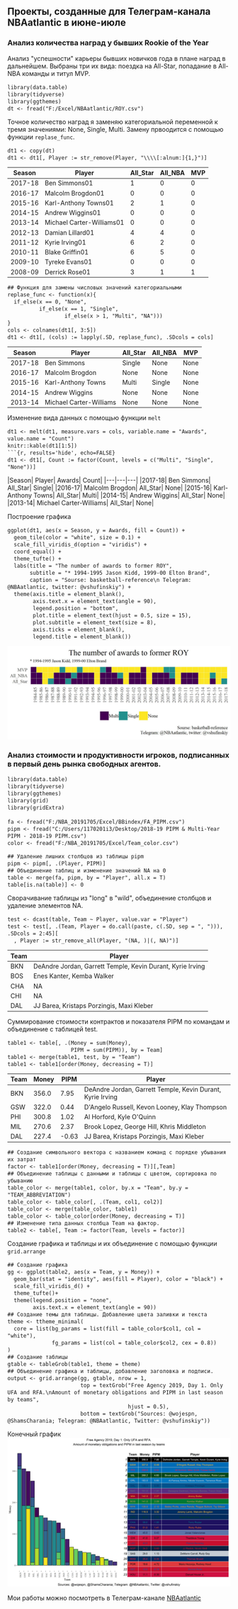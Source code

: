 
## Проекты, созданные для Телеграм-канала NBAatlantic в июне-июле

### Анализ количества наград у бывших Rookie of the Year
Анализ "успешности" карьеры бывших новичков года в плане наград в дальнейшем. Выбраны три их вида: поездка на All-Star, попадание в All-NBA команды и титул MVP.

```{r, warning=FALSE, message=FALSE}
library(data.table)
library(tidyverse)
library(ggthemes)
dt <- fread("F:/Excel/NBAatlantic/ROY.csv")
```

Точное количество наград я заменяю категориальной переменной к тремя значениями: None, Single, Multi. Замену првоодится с помощью функции ```replase_func```.

```{r, results='hide', echo=FALSE}
dt1 <- copy(dt)
dt1 <- dt1[, Player := str_remove(Player, "\\\\[:alnum:]{1,}")]
```

|Season	|Player|	All_Star|	All_NBA|	MVP|
|---|---|---|---|---|
|2017-18	|Ben Simmons01|	1|	0|	0|
|2016-17	|Malcolm Brogdon01|	0|	0|	0|
|2015-16	|Karl-Anthony Towns01|	2|	1|	0|
|2014-15	|Andrew Wiggins01|	0|	0|	0|
|2013-14	|Michael Carter-Williams01|	0|	0|	0|
|2012-13	|Damian Lillard01|	4|	4|	0|
|2011-12	|Kyrie Irving01|	6|	2|	0|
|2010-11	|Blake Griffin01|	6|	5|	0|
|2009-10	|Tyreke Evans01|	0|	0|	0|
|2008-09	|Derrick Rose01|	3|	1|	1|

```{r}
## Функция для замены числовых значений категориальными
replase_func <- function(x){
  if_else(x == 0, "None",
          if_else(x == 1, "Single",
                  if_else(x > 1, "Multi", "NA")))
}
cols <- colnames(dt1[, 3:5])
dt1 <- dt1[, (cols) := lapply(.SD, replase_func), .SDcols = cols]
```

|Season|	Player|	All_Star|	All_NBA|	MVP|
|---|---|---|---|---|
|2017-18|	Ben Simmons|	Single|	None|	None|
|2016-17|	Malcolm Brogdon|	None|	None|	None|
|2015-16|	Karl-Anthony Towns|	Multi|	Single|	None|
|2014-15|	Andrew Wiggins|	None|	None|	None|
|2013-14|	Michael Carter-Williams|	None|	None|	None|

Изменение вида данных с помощью функции ```melt```
```{r}
dt1 <- melt(dt1, measure.vars = cols, variable.name = "Awards", value.name = "Count")
knitr::kable(dt1[1:5])
```{r, results='hide', echo=FALSE}
dt1 <- dt1[, Count := factor(Count, levels = c("Multi", "Single", "None"))]
```

|Season|	Player|	Awards|	Count|
|---|---|---|
|2017-18|	Ben Simmons|	All_Star|	Single|
|2016-17|	Malcolm Brogdon|	All_Star|	None|
|2015-16|	Karl-Anthony Towns|	All_Star|	Multi|
|2014-15|	Andrew Wiggins|	All_Star|	None|
|2013-14|	Michael Carter-Williams|	All_Star|	None|

Построение графика

```{r}
ggplot(dt1, aes(x = Season, y = Awards, fill = Count)) +
  geom_tile(color = "white", size = 0.1) +
  scale_fill_viridis_d(option = "viridis") +
  coord_equal() +
  theme_tufte() +
  labs(title = "The number of awards to former ROY",
       subtitle = "* 1994-1995 Jason Kidd, 1999-00 Elton Brand",
       caption = "Sourse: basketball-reference\n Telegram: @NBAatlantic, twitter: @vshufinskiy") +
  theme(axis.title = element_blank(),
        axis.text.x = element_text(angle = 90),
        legend.position = "bottom",
        plot.title = element_text(hjust = 0.5, size = 15),
        plot.subtitle = element_text(size = 8),
        axis.ticks = element_blank(),
        legend.title = element_blank())
```
![](ROY.jpeg)
### Анализ стоимости и продуктивности игроков, подписанных в первый день рынка свободных агентов.

```{r, message=FALSE}
library(data.table)
library(tidyverse)
library(ggthemes)
library(grid)
library(gridExtra)

fa <- fread("F:/NBA_20191705/Excel/BBindex/FA_PIPM.csv")
pipm <- fread("C:/Users/1170201i3/Desktop/2018-19 PIPM & Multi-Year PIPM - 2018-19 PIPM.csv")
color <- fread("F:/NBA_20191705/Excel/Team_color.csv")
```

```{r, echo=FALSE}
## Удаление лишних столбцов из таблицы pipm
pipm <- pipm[, .(Player, PIPM)]
## Объединение таблиц и изменение значений NA на 0
table <- merge(fa, pipm, by = "Player", all.x = T)
table[is.na(table)] <- 0
```

Сворачивание таблицы из "long" в "wild", объединение столбцов и удаление элементов NA.

```{r}
test <- dcast(table, Team ~ Player, value.var = "Player")
test <- test[, .(Team, Player = do.call(paste, c(.SD, sep = ", "))), .SDcols = 2:45][
  , Player := str_remove_all(Player, "(NA, )|(, NA)")]
```

|Team|	Player|
|---|---|
|BKN|	DeAndre Jordan, Garrett Temple, Kevin Durant, Kyrie Irving|
|BOS|	Enes Kanter, Kemba Walker|
|CHA|	NA|
|CHI|	NA|
|DAL|	JJ Barea, Kristaps Porzingis, Maxi Kleber|

Суммирование стоимости контрактов и показателя PIPM по командам и объединение с таблицей test.
```{r}
table1 <- table[, .(Money = sum(Money),
                    PIPM = sum(PIPM)), by = Team]
table1 <- merge(table1, test, by = "Team")
table1 <- table1[order(Money, decreasing = T)]
```

|Team|	Money|	PIPM|	Player|
|---|---|---|---|
|BKN|	356.0|	7.95|	DeAndre Jordan, Garrett Temple, Kevin Durant, Kyrie Irving|
|GSW|	322.0|	0.44|	D'Angelo Russell, Kevon Looney, Klay Thompson|
|PHI|	300.8|	1.02|	Al Horford, Kyle O'Quinn|
|MIL|	270.6|	2.37|	Brook Lopez, George Hill, Khris Middleton|
|DAL|	227.4|	-0.63|	JJ Barea, Kristaps Porzingis, Maxi Kleber|

```{r}
## Создание символьного вектора с названием команд с порядке убывания их затрат
factor <- table1[order(Money, decreasing = T)][,Team]
## Объединение таблицы с данными и таблицы с цветом, сортировка по убыванию
table_color <- merge(table1, color, by.x = "Team", by.y = "TEAM_ABBREVIATION")
table_color <- table_color[, .(Team, col1, col2)]
table_color <- merge(table_color, table1)
table_color <- table_color[order(Money, decreasing = T)]
## Изменение типа данных столбца Team на фактор.
table2 <- table[, Team := factor(Team, levels = factor)]
```
Создание графика и таблицы и их объединение с помощью функции ```grid.arrange```

```{r, eval =FALSE}
## Создание графика
gg <- ggplot(table2, aes(x = Team, y = Money)) +
  geom_bar(stat = "identity", aes(fill = Player), color = "black") +
  scale_fill_viridis_d() +
  theme_tufte()+
  theme(legend.position = "none",
        axis.text.x = element_text(angle = 90)) 
## Создание темы для таблицы. Добавление цвета заливки и текста
theme <- ttheme_minimal(
  core = list(bg_params = list(fill = table_color$col1, col = "white"),
              fg_params = list(col = table_color$col2, cex = 0.8))
)
## Создание таблицы
gtable <- tableGrob(table1, theme = theme)
## Объединение графика и таблицы, добавление заголовка и подписи.
output <- grid.arrange(gg, gtable, nrow = 1, 
                       top = textGrob("Free Agency 2019, Day 1. Only UFA and RFA.\nAmount of monetary obligations and PIPM in last season by teams",
                                      hjust = 0.5),
                       bottom = textGrob("Sources: @wojespn, @ShamsCharania; Telegram: @NBAatlantic, Twitter: @vshufinskiy"))
```

Конечный график
![](FA.jpeg)


Мои работы можно посмотреть в Телеграм-канале [NBAatlantic](https://t.me/nbaatlantic)
